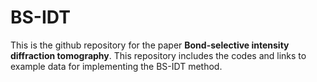 # BS-IDT
This is the github repository for the paper **Bond-selective intensity diffraction tomography**. This repository includes the codes and links to example data for implementing the BS-IDT method.  
